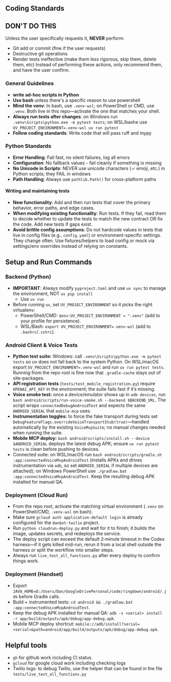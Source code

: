## Coding Standards

## DON'T DO THIS
Unless the user specifically requests it, **NEVER** perform:
- Git add or commit (fine if the user requests)
- Destructive git operations
- Render tests ineffective (make them less rigorous, skip them, delete them, etc)
Instead of performing these actions, only recommend them, and have the user confirm.

### General Guidelines
- **write ad-hoc scripts in Python**
- **Use bash** unless there's a specific reason to use powershell
- **Mind the venv**: In bash, use `.venv-wsl`; on PowerShell or CMD, use `.venv`. Both live in this repo—activate the one that matches your shell.
- **Always run tests after changes**: on Windows run `.venv\Scripts\python.exe -m pytest tests`; on WSL/bashe use `UV_PROJECT_ENVIRONMENT=.venv-wsl uv run pytest`
- **Follow coding standards**: Write code that will pass ruff and mypy

### Python Standards
- **Error Handling**: Fail fast, no silent failures, log all errors
- **Configuration**: No fallback values - fail cleanly if something is missing
- **No Unicode in Scripts**: NEVER use unicode characters (✓ emoji, etc.) in Python scripts; they FAIL in windows
- **Path Handling**: Always use `pathlib.Path()` for cross-platform paths

#### Writing and maintaining tests
- **New functionality**: Add and then run tests that cover the primary behavior, error paths, and edge cases. 
- **When modifying existing functionality**: Run tests. If they fail, read them to decide whether to update the tests to match the new contract OR fix the code. Add new tests if gaps exist.
- **Avoid brittle config assumptions**: Do not hardcode values in tests that live in config files (e.g., `config.yaml`) or environment-specific settings. They change often. Use fixtures/helpers to load config or mock via settings/env overrides instead of relying on constants.

## Setup and Run Commands

### Backend (Python)
- **IMPORTANT**: Always modify `pyproject.toml` and use `uv sync` to manage the environment, NOT `uv pip install`
  - Use `uv run`
- Before running `uv`, set `UV_PROJECT_ENVIRONMENT` so it picks the right virtualenv:
  - PowerShell/CMD: `$env:UV_PROJECT_ENVIRONMENT = ".venv"` (add to your profile for persistence).
  - WSL/Bash: `export UV_PROJECT_ENVIRONMENT=.venv-wsl` (add to `.bashrc`/`.zshrc`).

### Android Client & Voice Tests
- **Python test suite:** Windows: call `.venv\Scripts\python.exe -m pytest tests` so uv does not fall back to the system Python. On WSL/macOS export `UV_PROJECT_ENVIRONMENT=.venv-wsl` and run `uv run pytest tests`. Running from the repo root is fine now that `.gradle-cache` stays out of site-packages.
- **API registration tests** (`tests/test_mobile_registration.py`) require `OPENAI_API_KEY` in the environment; the suite fails fast if it’s missing.
- **Voice smoke test:** once a device/emulator shows up in `adb devices`, run `bash android/scripts/run-voice-smoke.sh --backend $BACKEND_URL`. The script wraps `connectedDebugAndroidTest` and expects the same `ANDROID_SERIAL` that `mobile-mcp` uses.
- **Instrumentation toggles:** to force the fake transport during tests set `DebugFeatureFlags.overrideVoiceTransportStub(true)`—handled automatically by the existing `VoiceMvpSuite`; no manual changes needed when running the suite.
- **Mobile MCP deploy:** `bash android/scripts/install.sh --device $ANDROID_SERIAL` deploys the latest debug APK; ensure `uv run pytest tests` is clean before pushing to devices.
- Connected suite: on WSL/macOS run `bash android/scripts/gradle.sh :app:connectedVoiceMvpAndroidTest` (installs APKs and drives instrumentation via `adb`, so set `ANDROID_SERIAL` if multiple devices are attached); on Windows PowerShell use `./gradlew.bat :app:connectedVoiceMvpAndroidTest`. Keep the resulting debug APK installed for manual QA.

### Deployment (Cloud Run)
- From the repo root, activate the matching virtual environment (`.venv` on PowerShell/CMD, `.venv-wsl` on bash).
- Make sure `gcloud auth application-default login` is already configured for the `danbot-twilio` project.
- Run `python cloudrun-deploy.py` and wait for it to finish; it builds the image, updates secrets, and redeploys the service.
- The deploy script can exceed the default 2‑minute timeout in the Codex harness—if it gets killed mid-run, rerun it from a local shell outside the harness or split the workflow into smaller steps.
- Always run ``live_test_all_functions.py`` after every deploy to confirm things work.

### Deployment (Handset)
- Export `JAVA_HOME=D:/Users/Dan/GoogleDrivePersonal/code/ringdown/android/.jdk` before Gradle calls.
- Build + instrumented tests: `cd android && ./gradlew.bat :app:connectedVoiceMvpAndroidTest`.
- Keep the debug APK installed for manual QA: `adb -s <serial> install -r app/build/outputs/apk/debug/app-debug.apk`.
- Mobile MCP deploy shortcut: `mobile://adb/install?serial=<serial>&path=android/app/build/outputs/apk/debug/app-debug.apk`.

## Helpful tools
- `gh` for github work including CI status
- `gcloud` for google cloud work including checking logs
- Twilio logs: to debug Twilio, use the helper that can be found in the file  `tests/live_test_all_functions.py`
